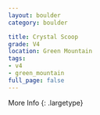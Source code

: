 ```yaml
---
layout: boulder
category: boulder

title: Crystal Scoop
grade: V4
location: Green Mountain
tags:
- v4
- green_mountain
full_page: false
---
```




More Info
{: .largetype}


